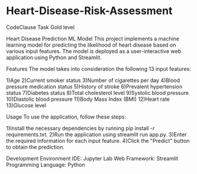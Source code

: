 # Heart-Disease-Risk-Assessment
CodeClause Task Gold level

Heart Disease Prediction ML Model This project implements a machine learning model for predicting the likelihood of heart disease based on various input features. The model is deployed as a user-interactive web application using Python and Streamlit.

Features The model takes into consideration the following 13 input features:

1)Age
2)Current smoker status
3)Number of cigarettes per day
4)Blood pressure medication status
5)History of stroke
6)Prevalent hypertension status
7)Diabetes status
8)Total cholesterol level
9)Systolic blood pressure
10)Diastolic blood pressure
11)Body Mass Index (BMI)
12)Heart rate
13)Glucose level

Usage To use the application, follow these steps:

1)Install the necessary dependencies by running pip install -r requirements.txt.
2)Run the application using streamlit run app.py.
3)Enter the required information for each input feature.
4)Click the "Predict" button to obtain the prediction.

Development Environment
IDE: Jupyter Lab
Web Framework: Streamlit
Programming Language: Python
